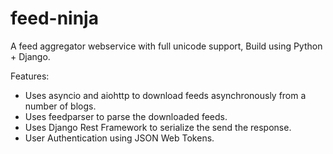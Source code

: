 # feed-ninja
A feed aggregator webservice with full unicode support, Build using Python + Django.

Features:
- Uses asyncio and aiohttp to download feeds asynchronously from a number of blogs.
- Uses feedparser to parse the downloaded feeds.
- Uses Django Rest Framework to serialize the send the response.
- User Authentication using JSON Web Tokens.
